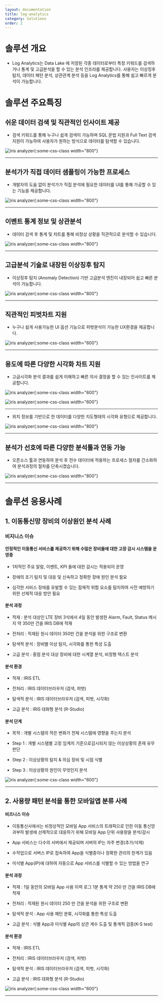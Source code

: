```yaml
---
layout: documentation
title: log-analytics
category: Solutions
order: 2
---
```




# 솔루션 개요

  * Log Analytics는 Data Lake 에 저장된 각종 데이터로부터 특정 키워드를 검색하거나 통계 및 고급분석을 할 수 있는 분석 인프라를 제공합니다. 사용자는 이상징후 탐지, 데이터 패턴 분석, 상관관계 분석 등을 Log Analytics를 통해 쉽고 빠르게 분석이 가능합니다.

# 솔루션 주요특징

##  쉬운 데이터 검색 및 직관적인 인사이트 제공

  * 검색 키워드를 통해 누구나 쉽게 검색이 가능하며 SQL 문법 지원과 Full Text 검색 지원이 가능하여 사용자가 원하는 방식으로 데이터를 탐색할 수 있습니다.

![iris analyzer](\images\documents\products\b-iris-data-browser.png){:some-css-class width="800"}

---

##  분석가가 직접 데이터 샘플링이 가능한 프로세스

  * 개발자의 도움 없이 분석가가 직접 분석에 필요한 데이터를 UI를 통해 가공할 수 있는 기능을 제공합니다.

![iris analyzer](\images\documents\solutions\iris-analyzer-data-sampling.png){:some-css-class width="800"}

---

##  이벤트 통계 정보 및 상관분석

  * 데이터 검색 후 통계 및 차트를 통해 비정상 상황을 직관적으로 분석할 수 있습니다.

![iris analyzer](\images\documents\solutions\iris-analyzer-outlier.png){:some-css-class width="800"}

---

##  고급분석 기술로 내장된 이상징후 탐지


  * 이상징후 탐지 (Anomaly Detection) 기반 고급분석 엔진이 내장되어 쉽고 빠른 분석이 가능합니다.

![iris analyzer](\images\documents\solutions\iris-analyzer-ade.png){:some-css-class width="800"}

---



##  직관적인 피벗차트 지원


  * 누구나 쉽게 사용가능한 UI 옵션 기능으로 피벗분석이 가능한 UX환경을 제공합니다.

![iris analyzer](\images\documents\solutions\log-analytics-pivot.png){:some-css-class width="600"}

---

##  용도에 따른 다양한 시각화 차트 지원

  * 고급시각화 분석 결과를 쉽게 이해하고 빠른 의사 결정을 할 수 있는 인사이트를 제공합니다.


![iris analyzer](\images\documents\solutions\iris-analyzer-advanced-chart-a.png){:some-css-class width="600"}

![iris analyzer](\images\documents\solutions\iris-analyzer-advanced-chart-b.png){:some-css-class width="600"}



---

  * 위치 정보를 기반으로 한 데이터를 다양한 지도형태의 시각화 유형으로 제공합니다.

![iris analyzer](\images\documents\solutions\iris-analyzer-mapview.png){:some-css-class width="800"}

---



## 분석가 선호에 따른 다양한 분석툴과 연동 가능

  * 오픈소스 툴과 연동하여 분석 후 전수 데이터에 적용하는 프로세스 절차를 간소화하여 분석과정의 절차를 단축시켰습니다.

![iris analyzer](\images\documents\solutions\iris-analyzer-opensource-1.png){:some-css-class width="800"}

---



# 솔루션 응용사례


## 1. 이동통신망 장비의 이상원인 분석 사례

### 비지니스 이슈


#### 안정적인 이동통신 서비스를 제공하기 위해 수많은 장비들에 대한 고장 감시 시스템을 운영중


  * 1차적인 주요 알람, 이벤트, KPI 들에 대한 감시는 적용되어 운영

  * 장애의 조기 탐지 및 대응 및 신속하고 정확한 장애 원인 분석 필요

  * 심각한 서비스 장애를 유발할 수 있는 잠재적 위험 요소를 탐지하여 사전 예방하기 위한 선제적 대응 방안 필요



#### 분석 과정


  * 적재 : 분석 대상인 LTE 장비 3식에서 4일 동안 발생한 Alarm, Fault, Status 메시지 약 350만 건을 IRIS DB에 적재

  * 전처리 : 적재된 원시 데이터 350만 건을 분석을 위한 구조로 변환

  * 탐색적 분석 : 장비별 이상 탐지, 시각화를 통한 특성 도출

  * 고급 분석 : 중점 분석 대상 장비에 대한 시계열 분석, 비정형 텍스트 분석


#### 분석 환경

  * 적재 : IRIS ETL

  * 전처리 : IRIS 데이터브라우저 (검색, 피벗)

  * 탐색적 분석 : IRIS 데이터브라우저 (검색, 피벗, 시각화)

  * 고급 분석 : IRIS 대화형 분석 (R-Studio)



#### 분석 단계



  * 목적 : 개별 시스템의 작은 변화가 전체 시스템에 영향을 주는지 분석

  * Step 1 : 개별 시스템별 고정 임계치 기준으로감시되지 않는 이상상황의 존재 유무 판단

  * Step 2 : 이상상황의 탐지 & 의심 장비 및 시점 식별

  * Step 3 : 이상상황의 원인이 무엇인지 분석

![iris analyzer](\images\documents\solutions\ade-usecase.png){:some-css-class width="600"}



---



## 2. 사용량 패턴 분석을 통한 모바일앱 분류 사례



#### 비즈니스 이슈

  * 이동통신사에서는 비정상적인 모바일 App 서비스의 트래픽으로 인한 이동 통신망 과부하 발생에 선제적으로 대응하기 위해 모바일 App 단위 사용량을 분석/감시

  * App 서비스는 다수의 서버에서 제공되며 서버의 IP는 자주 변경(추가/삭제)

  * 수작업으로 서버스 IP로 접속하여 App을 식별중이나 정확한 관리의 한계가 있음

  * 미식별 App(IP)에 대하여 자동으로 App 서비스를 식별할 수 있는 방법을 연구



#### 분석 과정

  * 적재 : 1일 동안의 모바일 App 사용 이력 로그 1분 통계 약 250 만 건을 IRIS DB에 적재

  * 전처리 : 적재된 원시 데이터 250 만 건을 분석을 위한 구조로 변환

  * 탐색적 분석 : App 사용 패턴 분류, 시각화를 통한 특성 도출

  * 고급 분석 : 식별 App과 미식별 App의 상관 계수 도출 및 통계적 검증(K-S test)


#### 분석 환경

  * 적재 : IRIS ETL

  * 전처리 : IRIS 데이터브라우저 (검색, 피벗)

  * 탐색적 분석 : IRIS 데이터브라우저 (검색, 피벗, 시각화)

  * 고급 분석 : IRIS 대화형 분석 (R-Studio)

![iris analyzer](\images\documents\solutions\mobile-usecase.png){:some-css-class width="600"}



---








